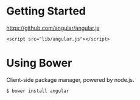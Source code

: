 # Getting Started

https://github.com/angular/angular.js

    <script src="lib/angular.js"></script>


# Using Bower

Client-side package manager, powered by node.js.

    $ bower install angular
